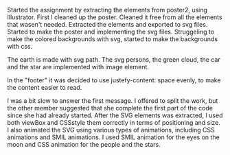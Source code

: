  Started the assignment by extracting the elements from poster2, using Illustrator. First I cleaned up the poster. Cleaned it free from all the elements that wasen't needed. Extracted the elements and exported to svg files. 
Started to make the poster and implementing the svg files. 
Struggeling to make the colored backgrounds with svg, started to make the backgrounds with css. 

The earth is made with svg path.
The svg persons, the green cloud, the car and the star are implemented with image element. 

In the "footer" it was decided to use justefy-content: space evenly, to make the content easier to read. 

I was a bit slow to answer the first message. I offered to split the work, but the other member suggested that she complete the first part of the code since she had already started. 
After the SVG elements was extracted, I used both viewBox and CSSstyle them correctly in terms of positioning and size. I also animated the SVG using various types of animations, including CSS animations and SMIL animations. I used SMIL animation for the eyes on the moon and CSS animation for the people and the stars. 